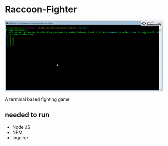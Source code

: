 # Raccoon-Fighter

![Demo](/assets/images/demo.gif)

A terminal based fighting game

## needed to run
* Node JS
* NPM 
* Inquirer